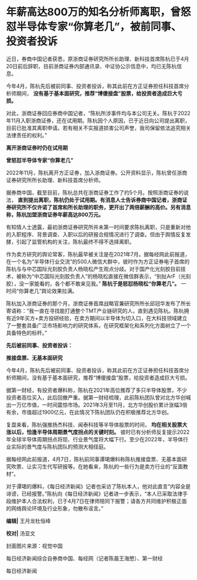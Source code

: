 # 年薪高达800万的知名分析师离职，曾怒怼半导体专家“你算老几”，被前同事、投资者投诉

近日，券商中国记者获悉，原浙商证券研究所所长助理、新科技首席陈杭已于4月20日前后辞职，目前浙商证券内部通讯录、中证协公示信息中，均已无陈杭信息。

今年4月，陈杭先后被前同事、投资者投诉，称其此前在方正证券担任科技首席分析师期间， **没有基于基本面研究，推荐“博傻接盘”股票，给投资者造成巨大亏损。**

对此，浙商证券回应券商中国记者，“陈杭所涉事件均与本公司无关。陈杭于2022年11月入职浙商证券，还在试用期。陈杭因个人原因，已于近日向公司提出离职，目前已批准其离职申请。若有相关不实报道损害公司声誉，我司保留依法追究相关法律责任的权利。”

**离开浙商证券时仍在试用期**

**曾怒怼半导体专家“你算老几”**

2022年11月，陈杭离开方正证券，加入浙商证券。公开资料显示，陈杭曾任浙商证券研究所所长助理、新科技首席分析师。

据券商中国，截至目前，陈杭总共在浙商证券工作了约5个月。按照浙商证券的说法，
**直到提出离职，陈杭仍处于试用期。有消息人士告诉券商中国记者，浙商证券研究所不仅许诺了首席和所长助理的职务，更开出了两倍薪酬的高价。另有消息称，陈杭加盟浙商证券年薪高达800万元。**

有知情人士透露，最初浙商证券研究所并未第一时间要求陈杭离职，只是重新对他的入职程序、背景调查、入职以后的研报合规情况进行了调查。但由于舆情反复发酵，引起了监管机构的关注，陈杭最终不得不选择离职。

作为卖方研究的舆论常客，陈杭最早被关注是在2021年7月。据每经网此前报道，在一个名为“半导体行业交流”的500人微信大群中，彼时作为方正证券电子首席的陈杭与与中芯国际光刻胶负责人杨晓松产生观点分歧。对于国产化光刻胶目前技术，被称为“中芯国际光刻胶负责人”的杨晓松直接在微信群表示，“别扯ArF（光刻胶），没一家能看的，各个都不敢来见我。”
**陈杭于是怒怼杨晓松“你算老几”。** 一时间“你算老几”舆论效果拉满。

陈杭加入浙商证券的那个月，浙商证券首席战略官兼研究所所长邱冠华发布了所长寄语称：“我一直在寻找能打通整个TMT产业链研究的人，直到遇见陈杭。陈杭拥有近9年买方+卖方投研经验，在卖方期间以半导体为切入口，在大科技领域建立了一整套具备广泛市场影响力的研究体系，在研究框架化和系列化方面树立了一个具备特色的标杆。”

**先后被前同事、投资者投诉：**

**推接盘票、无基本面研究**

今年4月，陈杭先后被前同事、投资者投诉，称其此前在方正证券担任科技首席分析师期间，没有基于基本面研究，推荐“博傻接盘”股票，给投资者造成巨大亏损。

据第一财经，有投资者爆料称，陈杭在2021年高位推荐了多只半导体股票，不少投资者高位买入，此后回撤严重。据第一财经梳理，此前陈杭团队曾对北方华创喊出一万亿市值，一时间震惊市场。2021年3月至11月，北方华创股价累计涨幅3倍有余，市值超过1900亿元，在此情况下陈杭团队仍在积极推荐北方华创。

复盘来看，陈杭强推扬杰科技、闻泰科技等半导体股票的时间， **均在相关股票大涨以后，恰逢半导体周期景气度拐点的关键时刻。**
彼时已有分析师反复提示2022年全球半导体周期拐点将现、行业景气度将大幅下行。至少在2022年，半导体行业实际的景气度与陈杭团队的预测大相径庭。

据每经网此前报道，4月7日，陈杭前同事谭珺爆料称陈杭推接盘票、无基本面研究吹票、让实习生代写研报等。在她看来，陈杭的一些行为是卖方行业的“反面教材”。

对于谭珺的爆料，《每日经济新闻》记者也采访了陈杭本人，他对此直言“内容全是诽谤，已经报警。”陈杭向《每日经济新闻》记者进一步表示，“本人已采取法律手段维护本人合法权利，已于4月7日在律师陪同下报警；请各方共同维护积极正面的网络舆论环境及行业形象，勿散布谣言。”

**编辑|** 王月龙杜恒峰

**校对|** 汤亚文

封面图片来源：视觉中国

每日经济新闻综合自券商中国、每经网（记者陈晨王海慜）、第一财经

每日经济新闻

